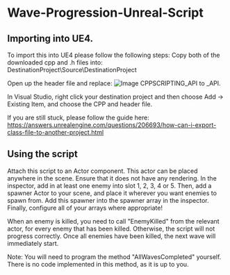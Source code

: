 # Wave-Progression-Unreal-Script

## Importing into UE4.
To import this into UE4 please follow the following steps:
Copy both of the downloaded cpp and .h files into:
DestinationProject\Source\DestinationProject

Open up the header file and replace:
![Image](https://i.gyazo.com/ff752ac9b1686193e680f48753008858.png)
CPPSCRIPTING_API to <YOURPROJECTNAME>_API.

In Visual Studio, right click your destination project and then choose Add -> Existing Item, and choose the CPP and header file.

If you are still stuck, please follow the guide here: https://answers.unrealengine.com/questions/206693/how-can-i-export-class-file-to-another-project.html

## Using the script
Attach this script to an Actor component. This actor can be placed anywhere in the scene. Ensure that it does not have any rendering.
In the inspector, add in at least one enemy into slot 1, 2, 3, 4 or 5.
Then, add a spawner Actor to your scene, and place it wherever you want enemies to spawn from. Add this spawner into the spawner array in the inspector.
Finally, configure all of your arrays where appropriate!

When an enemy is killed, you need to call "EnemyKilled" from the relevant actor, for every enemy that has been killed. Otherwise, the script will not progress correctly.
Once all enemies have been killed, the next wave will immediately start.

Note: You will need to program the method "AllWavesCompleted" yourself. There is no code implemented in this method, as it is up to you.
